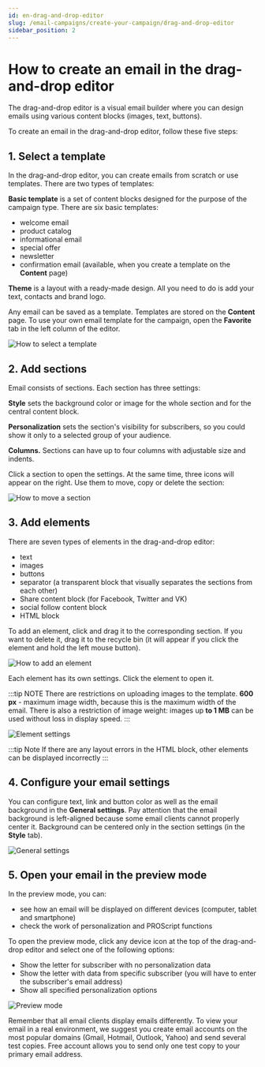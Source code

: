 ```yaml
---
id: en-drag-and-drop-editor
slug: /email-campaigns/create-your-campaign/drag-and-drop-editor
sidebar_position: 2
---
```


# How to create an email in the drag-and-drop editor

The drag-and-drop editor is a visual email builder where you can design emails using various content blocks (images, text, buttons).

To create an email in the drag-and-drop editor, follow these five steps:

## 1. Select a template

In the drag-and-drop editor, you can create emails from scratch or use templates. There are two types of templates:

**Basic template** is a set of content blocks designed for the purpose of the campaign type. There are six basic templates:

- welcome email
- product catalog
- informational email
- special offer
- newsletter
- confirmation email (available, when you create a template on the **Content** page)

**Theme** is a layout with a ready-made design. All you need to do is add your text, contacts and brand logo.

Any email can be saved as a template. Templates are stored on the **Content** page. To use your own email template for the campaign, open the **Favorite** tab in the left column of the editor.

![How to select a template](/img/email-campaigns/create-your-campaign/drag-and-drop-editor/how-to-select-a-template-en.gif) <br/>

## 2. Add sections

Email consists of sections. Each section has three settings:

**Style** sets the background color or image for the whole section and for the central content block.

**Personalization** sets the section's visibility for subscribers, so you could show it only to a selected group of your audience.

**Columns.** Sections can have up to four columns with adjustable size and indents.

Click a section to open the settings. At the same time, three icons will appear on the right. Use them to move, copy or delete the section:

![How to move a section](/img/email-campaigns/create-your-campaign/drag-and-drop-editor/how-to-move-a-section-en.gif) <br/>

## 3. Add elements

There are seven types of elements in the drag-and-drop editor:

- text
- images
- buttons
- separator (a transparent block that visually separates the sections from each other)
- Share content block (for Facebook, Twitter and VK)
- social follow content block
- HTML block

To add an element, click and drag it to the corresponding section. If you want to delete it, drag it to the recycle bin (it will appear if you click the element and hold the left mouse button).

![How to add an element](/img/email-campaigns/create-your-campaign/drag-and-drop-editor/how-to-add-an-element-en.gif) <br/>

Each element has its own settings. Click the element to open it.

:::tip NOTE
There are restrictions on uploading images to the template. **600 px** - maximum image width, because this is the maximum width of the email. There is also a restriction of image weight: images up **to 1 MB** can be used without loss in display speed.
:::

![Element settings](/img/email-campaigns/create-your-campaign/drag-and-drop-editor/element-settings-en.gif) <br/>

:::tip Note
If there are any layout errors in the HTML block, other elements can be displayed incorrectly
:::

## 4. Configure your email settings

You can configure text, link and button color as well as the email background in the **General settings**. Pay attention that the email background is left-aligned because some email clients cannot properly center it. Background can be centered only in the section settings (in the **Style** tab).

![General settings](/img/email-campaigns/create-your-campaign/drag-and-drop-editor/general-settings-en.png) <br/>

## 5. Open your email in the preview mode

In the preview mode, you can:

- see how an email will be displayed on different devices (computer, tablet and smartphone)
- check the work of personalization and PROScript functions

To open the preview mode, click any device icon at the top of the drag-and-drop editor and select one of the following options:

- Show the letter for subscriber with no personalization data
- Show the letter with data from specific subscriber (you will have to enter the subscriber's email address)
- Show all specified personalization options

![Preview mode](/img/email-campaigns/create-your-campaign/drag-and-drop-editor/preview-mode-en.gif) <br/>

Remember that all email clients display emails differently. To view your email in a real environment, we suggest you create email accounts on the most popular domains (Gmail, Hotmail, Outlook, Yahoo) and send several test copies. Free account allows you to send only one test copy to your primary email address.
